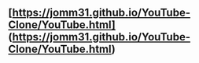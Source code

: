 ## [https://jomm31.github.io/YouTube-Clone/YouTube.html] (https://jomm31.github.io/YouTube-Clone/YouTube.html)

